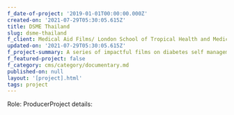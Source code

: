 ```yaml
---
f_date-of-project: '2019-01-01T00:00:00.000Z'
created-on: '2021-07-29T05:30:05.615Z'
title: DSME Thailand
slug: dsme-thailand
f_client: Medical Aid Films/ London School of Tropical Health and Medicine
updated-on: '2021-07-29T05:30:05.615Z'
f_project-summary: A series of impactful films on diabetes self management in Thailand.
f_featured-project: false
f_category: cms/category/documentary.md
published-on: null
layout: '[project].html'
tags: project
---
```


Role: ProducerProject details:
